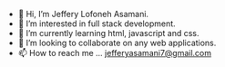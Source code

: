 - 👋 Hi, I’m Jeffery Lofoneh Asamani.
- 👀 I’m interested in full stack development.
- 🌱 I’m currently learning html, javascript and css.
- 💞️ I’m looking to collaborate on any web applications.
- 📫 How to reach me ... jefferyasamani7@gmail.com

<!---
MrLofo7/MrLofo7 is a ✨ special ✨ repository because its `README.md` (this file) appears on your GitHub profile.
You can click the Preview link to take a look at your changes.
--->
